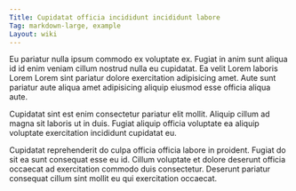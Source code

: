 ```yaml
---
Title: Cupidatat officia incididunt incididunt labore
Tag: markdown-large, example
Layout: wiki
---
```

Eu pariatur nulla ipsum commodo ex voluptate ex. Fugiat in anim sunt aliqua id id enim veniam cillum nostrud nulla eu cupidatat. Ea velit Lorem laboris Lorem Lorem sint pariatur dolore exercitation adipisicing amet. Aute sunt pariatur aute aliqua amet adipisicing aliquip eiusmod esse officia aliqua aute.

Cupidatat sint est enim consectetur pariatur elit mollit. Aliquip cillum ad magna sit laboris ut in duis. Fugiat aliquip officia voluptate ea aliquip voluptate exercitation incididunt cupidatat eu.

Cupidatat reprehenderit do culpa officia officia labore in proident. Fugiat do sit ea sunt consequat esse eu id. Cillum voluptate et dolore deserunt officia occaecat ad exercitation commodo duis consectetur. Deserunt pariatur consequat cillum sint mollit eu qui exercitation occaecat.